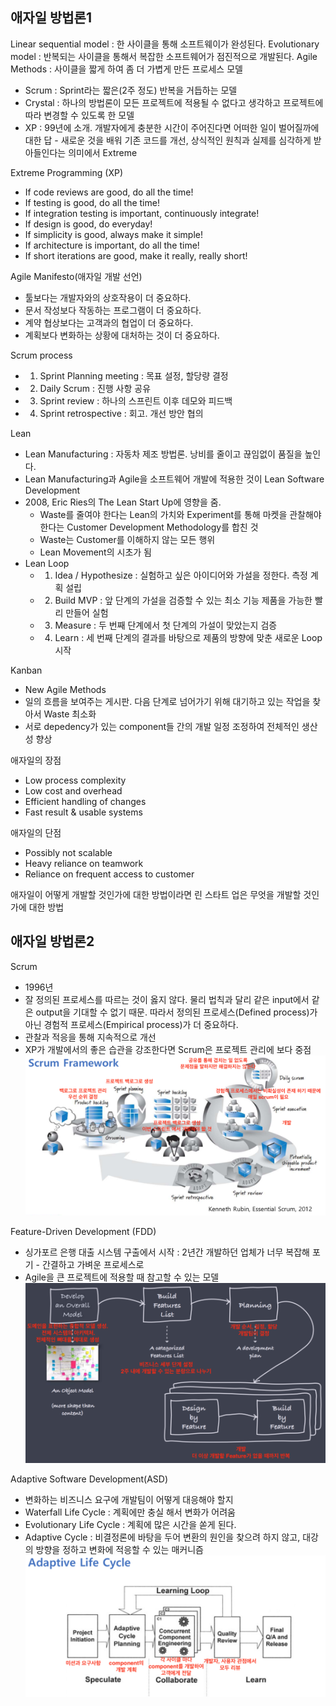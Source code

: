 ## 애자일 방법론1

Linear sequential model : 한 사이클을 통해 소프트웨이가 완성된다.
Evolutionary model : 반복되는 사이클을 통해서 복잡한 소프트웨어가 점진적으로 개발된다.
Agile Methods : 사이클을 짧게 하여 좀 더 가볍게 만든 프로세스 모델
- Scrum : Sprint라는 짧은(2주 정도) 반복을 거듭하는 모델
- Crystal : 하나의 방법론이 모든 프로젝트에 적용될 수 없다고 생각하고 프로젝트에 따라 변경할 수 있도록 한 모델
- XP : 99년에 소개. 개발자에게 충분한 시간이 주어진다면 어떠한 일이 벌어질까에 대한 답 - 새로운 것을 배워 기존 코드를 개선, 상식적인 원칙과 실제를 심각하게 받아들인다는 의미에서 Extreme

Extreme Programming (XP)
- If code reviews are good, do all the time!
- If testing is good, do all the time!
- If integration testing is important, continuously integrate!
- If design is good, do everyday!
- If simplicity is good, always make it simple!
- If architecture is important, do all the time!
- If short iterations are good, make it really, really short!

Agile Manifesto(애자일 개발 선언)
- 툴보다는 개발자와의 상호작용이 더 중요하다.
- 문서 작성보다 작동하는 프로그램이 더 중요하다.
- 계약 협상보다는 고객과의 협업이 더 중요하다.
- 계획보다 변화하는 상황에 대처하는 것이 더 중요하다.

Scrum process
- 1. Sprint Planning meeting : 목표 설정, 할당량 결정
- 2. Daily Scrum : 진행 사항 공유
- 3. Sprint review : 하나의 스프린트 이후 데모와 피드백
- 4. Sprint retrospective : 회고. 개선 방안 협의

Lean
- Lean Manufacturing : 자동차 제조 방법론. 낭비를 줄이고 끊임없이 품질을 높인다.
- Lean Manufacturing과 Agile을 소프트웨어 개발에 적용한 것이 Lean Software Development
- 2008, Eric Ries의 The Lean Start Up에 영향을 줌.
  - Waste를 줄여야 한다는 Lean의 가치와 Experiment를 통해 마켓을 관찰해야 한다는 Customer Development Methodology를 합친 것
  - Waste는 Customer를 이해하지 않는 모든 행위
  - Lean Movement의 시초가 됨
- Lean Loop
  - 1. Idea / Hypothesize : 실험하고 싶은 아이디어와 가설을 정한다. 측정 계획 설립
  - 2. Build MVP : 앞 단계의 가설을 검증할 수 있는 최소 기능 제품을 가능한 빨리 만들어 실험
  - 3. Measure : 두 번째 단계에서 첫 단계의 가설이 맞았는지 검증
  - 4. Learn : 세 번째 단계의 결과를 바탕으로 제품의 방향에 맞춘 새로운 Loop 시작

Kanban
- New Agile Methods
- 일의 흐름을 보여주는 게시판. 다음 단계로 넘어가기 위해 대기하고 있는 작업을 찾아서 Waste 최소화
- 서로 depedency가 있는 component들 간의 개발 일정 조정하여 전체적인 생산성 향상

애자일의 장점
- Low process complexity
- Low cost and overhead
- Efficient handling of changes
- Fast result & usable systems

애자일의 단점
- Possibly not scalable
- Heavy reliance on teamwork
- Reliance on frequent access to customer

애자일이 어떻게 개발할 것인가에 대한 방법이라면 린 스타트 업은 무엇을 개발할 것인가에 대한 방법

## 애자일 방법론2

Scrum
- 1996년
- 잘 정의된 프로세스를 따르는 것이 옳지 않다. 물리 법칙과 달리 같은 input에서 같은 output을 기대할 수 없기 때문. 따라서 정의된 프로세스(Defined process)가 아닌 경험적 프로세스(Empirical process)가 더 중요하다.
- 관찰과 적응을 통해 지속적으로 개선
- XP가 개발에서의 좋은 습관을 강조한다면 Scrum은 프로젝트 관리에 보다 중점
![week3_1.png](images/week3_1.png)

Feature-Driven Development (FDD)
- 싱가포르 은행 대출 시스템 구출에서 시작 : 2년간 개발하던 업체가 너무 복잡해 포기 - 간결하고 가벼운 프로세스로
- Agile을 큰 프로젝트에 적용할 때 참고할 수 있는 모델
![week3_2.png](images/week3_2.png)

Adaptive Software Development(ASD)
- 변화하는 비즈니스 요구에 개발팀이 어떻게 대응해야 할지
- Waterfall Life Cycle : 계획에만 충실 해서 변화가 어려움
- Evolutionary Life Cycle : 계획에 많은 시간을 쏟게 된다.
- Adaptive Cycle : 비결정론에 바탕을 두어 변환의 원인을 찾으려 하지 않고, 대강의 방향을 정하고 변화에 적응할 수 있는 매커니즘
![week3_3.png](images/week3_3.png)
